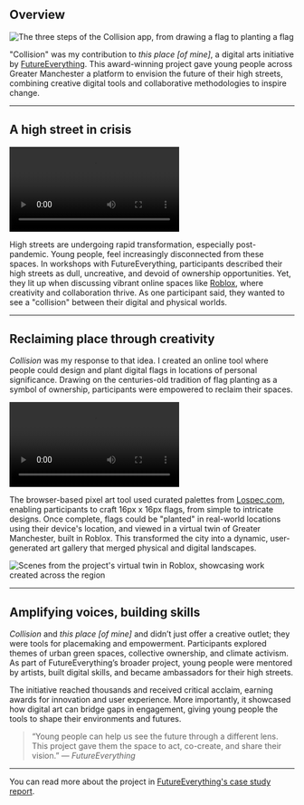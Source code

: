 ## Overview

![The three steps of the Collision app, from drawing a flag to planting a flag](collision_2.png)

"Collision" was my contribution to *this place [of mine]*, a digital arts initiative by [FutureEverything](https://futureeverything.org). This award-winning project gave young people across Greater Manchester a platform to envision the future of their high streets, combining creative digital tools and collaborative methodologies to inspire change.

---

## A high street in crisis

<video src='/collision.webm' caption='The intro animation that accompanied instructions for the user'></video>

High streets are undergoing rapid transformation, especially post-pandemic. Young people, feel increasingly disconnected from these spaces. In workshops with FutureEverything, participants described their high streets as dull, uncreative, and devoid of ownership opportunities. Yet, they lit up when discussing vibrant online spaces like [Roblox](https://www.roblox.com/), where creativity and collaboration thrive. As one participant said, they wanted to see a "collision" between their digital and physical worlds.

---

## Reclaiming place through creativity

_Collision_ was my response to that idea. I created an online tool where people could design and plant digital flags in locations of personal significance. Drawing on the centuries-old tradition of flag planting as a symbol of ownership, participants were empowered to reclaim their spaces.

<video src="/collision_2.webm" caption="Flags could be as simple or complex as participants wanted, with curated palettes sourced from Lospec.com"></video>

The browser-based pixel art tool used curated palettes from [Lospec.com](https://lospec.com), enabling participants to craft 16px x 16px flags, from simple to intricate designs. Once complete, flags could be "planted" in real-world locations using their device's location, and viewed in a virtual twin of Greater Manchester, built in Roblox. This transformed the city into a dynamic, user-generated art gallery that merged physical and digital landscapes.

![Scenes from the project's virtual twin in Roblox, showcasing work created across the region](collision_3.jpg)

---

## Amplifying voices, building skills

_Collision_ and _this place [of mine]_ and  didn’t just offer a creative outlet; they were tools for placemaking and empowerment. Participants explored themes of urban green spaces, collective ownership, and climate activism. As part of FutureEverything’s broader project, young people were mentored by artists, built digital skills, and became ambassadors for their high streets. 

The initiative reached thousands and received critical acclaim, earning awards for innovation and user experience. More importantly, it showcased how digital art can bridge gaps in engagement, giving young people the tools to shape their environments and futures.

> “Young people can help us see the future through a different lens. This project gave them the space to act, co-create, and share their vision.” — *FutureEverything*

---

You can read more about the project in [FutureEverything's case study report](https://futureeverything.org/news/this-place-of-mine-case-study/).